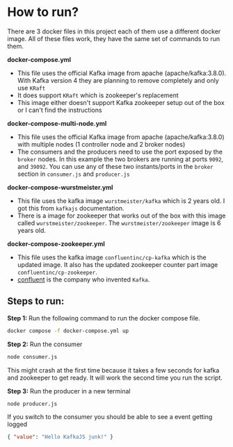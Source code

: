 # How to run?

There are 3 docker files in this project each of them use a different docker image. All of these files work, they have the same set of commands to run them.

**docker-compose.yml**
- This file uses the official Kafka image from apache (apache/kafka:3.8.0). With Kafka version 4 they are planning to remove completely and only use `KRaft`
- It does support `KRaft` which is zookeeper's replacement
- This image either doesn't support Kafka zookeeper setup out of the box or I can't find the instructions

**docker-compose-multi-node.yml**
- This file uses the official Kafka image from apache (apache/kafka:3.8.0) with multiple nodes (1 controller node and 2 broker nodes)
- The consumers and the producers need to use the port exposed by the `broker` nodes. In this example the two brokers are running at ports `9092`, and `39092`. You can use any of these two instants/ports in the `broker` section in `consumer.js` and `producer.js`

**docker-compose-wurstmeister.yml**
- This file uses the kafka image `wurstmeister/kafka` which is 2 years old. I got this from `kafkajs` documentation.
- There is a image for zookeeper that works out of the box with this image called `wurstmeister/zookeeper`. The `wurstmeister/zookeeper` image is 6 years old.

**docker-compose-zookeeper.yml**
- This file uses the kafka image `confluentinc/cp-kafka` which is the updated image. It also has the updated zookeeper counter part image `confluentinc/cp-zookeeper`.
- [confluent](https://www.confluent.io/?session_ref=https://hub.docker.com/&_ga=2.116374657.64705551.1728091888-1214419537.1728091888&_gl=1*11s52fw*_gcl_au*NjQ2MjUwNDAzLjE3MjgwOTE4ODg.*_ga*MTIxNDQxOTUzNy4xNzI4MDkxODg4*_ga_D2D3EGKSGD*MTcyODE0ODUxNS40LjEuMTcyODE0ODU2Ny44LjAuMA..) is the company who invented `Kafka`.

## Steps to run:

**Step 1:** Run the following command to run the docker compose file.
```bash
docker compose -f docker-compose.yml up
```
**Step 2:** Run the consumer
```bash
node consumer.js
```
This might crash at the first time because it takes a few seconds for kafka and zookeeper to get ready. It will work the second time you run the script.

**Step 3:** Run the producer in a new terminal
```bash
node producer.js
```
If you switch to the consumer you should be able to see a event getting logged
```json
{ "value": "Hello KafkaJS junk!" }
```
